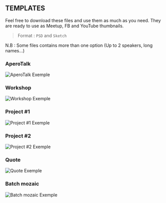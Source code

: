 ## TEMPLATES

Feel free to download these files and use them as much as you need.
They are ready to use as Meetup, FB and YouTube thumbnails.

> Format : `PSD` and `Sketch`

N.B : Some files contains more than one option (Up to 2 speakers, long names...)

### AperoTalk

![AperoTalk Exemple](https://raw.githubusercontent.com/lewagon/design/master/template/exemples/aperotalk_exemple.jpg)

### Workshop

![Workshop Exemple](https://raw.githubusercontent.com/lewagon/design/master/template/exemples/workshop_exemple.jpg)

### Project #1

![Project #1 Exemple](https://raw.githubusercontent.com/lewagon/design/master/template/exemples/student_project_1_exemple.jpg)

### Project #2

![Project #2 Exemple](https://raw.githubusercontent.com/lewagon/design/master/template/exemples/student_project_2_exemple.jpg)

### Quote

![Quote Exemple](https://raw.githubusercontent.com/lewagon/design/master/template/exemples/quote_exemple.jpg)

### Batch mozaic

![Batch mozaic Exemple](https://raw.githubusercontent.com/lewagon/design/master/template/exemples/batch_mozaic_exemple.jpg)